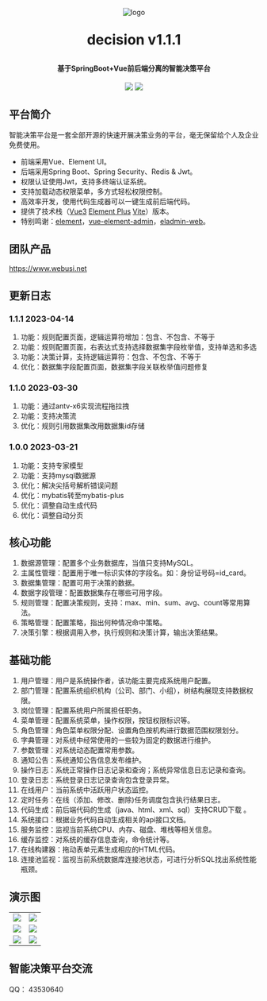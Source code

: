 <p align="center">
	<img alt="logo" src="http://www.webusi.net/favicon.png">
</p>
<h1 align="center" style="margin: 30px 0 30px; font-weight: bold;">decision v1.1.1</h1>
<h4 align="center">基于SpringBoot+Vue前后端分离的智能决策平台</h4>
<p align="center">
	<a href="https://gitee.com/webusi/decision/stargazers"><img src="https://gitee.com/webusi/decision/badge/star.svg?theme=dark"></a>
	<a href="https://gitee.com/webusi/decision/blob/master/LICENSE"><img src="https://img.shields.io/github/license/mashape/apistatus.svg"></a>
</p>

## 平台简介

智能决策平台是一套全部开源的快速开展决策业务的平台，毫无保留给个人及企业免费使用。

* 前端采用Vue、Element UI。
* 后端采用Spring Boot、Spring Security、Redis & Jwt。
* 权限认证使用Jwt，支持多终端认证系统。
* 支持加载动态权限菜单，多方式轻松权限控制。
* 高效率开发，使用代码生成器可以一键生成前后端代码。
* 提供了技术栈（[Vue3](https://v3.cn.vuejs.org) [Element Plus](https://element-plus.org/zh-CN) [Vite](https://cn.vitejs.dev)）版本。
* 特别鸣谢：[element](https://github.com/ElemeFE/element)，[vue-element-admin](https://github.com/PanJiaChen/vue-element-admin)，[eladmin-web](https://github.com/elunez/eladmin-web)。

## 团队产品
https://www.webusi.net

## 更新日志
### 1.1.1 2023-04-14
1.  功能：规则配置页面，逻辑运算符增加：包含、不包含、不等于
2.  功能：规则配置页面，右表达式支持选择数据集字段枚举值，支持单选和多选
3.  功能：决策计算，支持逻辑运算符：包含、不包含、不等于
4.  优化：数据集字段配置页面，数据集字段关联枚举值问题修复

### 1.1.0 2023-03-30
1.  功能：通过antv-x6实现流程拖拉拽
2.  功能：支持决策流
3.  优化：规则引用数据集改用数据集id存储

### 1.0.0 2023-03-21
1.  功能：支持专家模型
2.  功能：支持mysql数据源
3.  优化：解决尖括号解析错误问题
4.  优化：mybatis转至mybatis-plus
5.  优化：调整自动生成代码
6.  优化：调整自动分页

## 核心功能
1.  数据源管理：配置多个业务数据库，当值只支持MySQL。
2.  主属性管理：配置用于唯一标识实体的字段名。如：身份证号码=id_card。
3.  数据集管理：配置可用于决策的数据。
4.  数据字段管理：配置数据集存在哪些可用字段。
5.  规则管理：配置决策规则，支持：max、min、sum、avg、count等常用算法。
6.  策略管理：配置策略，指出何种情况命中策略。
7.  决策引擎：根据调用入参，执行规则和决策计算，输出决策结果。

## 基础功能

1.  用户管理：用户是系统操作者，该功能主要完成系统用户配置。
2.  部门管理：配置系统组织机构（公司、部门、小组），树结构展现支持数据权限。
3.  岗位管理：配置系统用户所属担任职务。
4.  菜单管理：配置系统菜单，操作权限，按钮权限标识等。
5.  角色管理：角色菜单权限分配、设置角色按机构进行数据范围权限划分。
6.  字典管理：对系统中经常使用的一些较为固定的数据进行维护。
7.  参数管理：对系统动态配置常用参数。
8.  通知公告：系统通知公告信息发布维护。
9.  操作日志：系统正常操作日志记录和查询；系统异常信息日志记录和查询。
10. 登录日志：系统登录日志记录查询包含登录异常。
11. 在线用户：当前系统中活跃用户状态监控。
12. 定时任务：在线（添加、修改、删除)任务调度包含执行结果日志。
13. 代码生成：前后端代码的生成（java、html、xml、sql）支持CRUD下载 。
14. 系统接口：根据业务代码自动生成相关的api接口文档。
15. 服务监控：监视当前系统CPU、内存、磁盘、堆栈等相关信息。
16. 缓存监控：对系统的缓存信息查询，命令统计等。
17. 在线构建器：拖动表单元素生成相应的HTML代码。
18. 连接池监视：监视当前系统数据库连接池状态，可进行分析SQL找出系统性能瓶颈。

## 演示图
<table>
    <tr>
        <td><img src="http://www.webusi.net/login-1.png"/></td>
        <td><img src="http://www.webusi.net/policy-2.png"/></td>
    </tr>
    <tr>
        <td><img src="http://www.webusi.net/rule-3.png"/></td>
        <td><img src="http://www.webusi.net/master-4.png"/></td>
    </tr>
    <tr>
        <td><img src="http://www.webusi.net/dataset-5.png"/></td>
        <td><img src="http://www.webusi.net/flow-6.png"/></td>
    </tr>
</table>


## 智能决策平台交流

QQ： 43530640